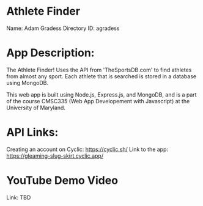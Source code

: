 
# Athlete Finder

Name: Adam Gradess
Directory ID: agradess

# App Description:

The Athlete Finder! Uses the API from 'TheSportsDB.com' to find athletes from almost any sport. Each athlete that is searched is stored in a database using MongoDB.

This web app is built using Node.js, Express.js, and MongoDB, and is a part of the course CMSC335 (Web App Developement with Javascript) at the University of Maryland.

# API Links:

Creating an account on Cyclic: https://cyclic.sh/
Link to the app: https://gleaming-slug-skirt.cyclic.app/

# YouTube Demo Video

Link: TBD